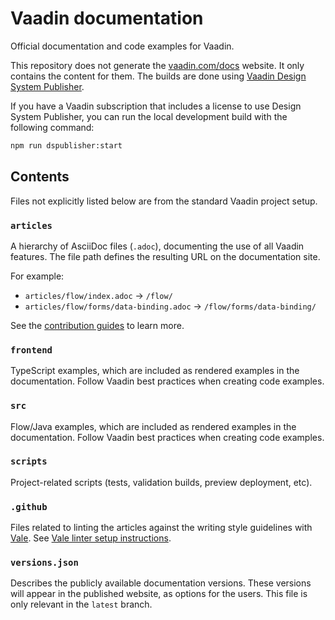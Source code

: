 # Vaadin documentation

Official documentation and code examples for Vaadin.

This repository does not generate the [vaadin.com/docs](https://vaadin.com/docs) website. It only contains the content for them. The builds are done using [Vaadin Design System Publisher](https://vaadin.com/design-system-publisher).

If you have a Vaadin subscription that includes a license to use Design System Publisher, you can run the local development build with the following command:

```sh
npm run dspublisher:start
```

## Contents

Files not explicitly listed below are from the standard Vaadin project setup.

### `articles`

A hierarchy of AsciiDoc files (`.adoc`), documenting the use of all Vaadin features. The file path defines the resulting URL on the documentation site.

For example:

- `articles/flow/index.adoc` → `/flow/`
- `articles/flow/forms/data-binding.adoc` → `/flow/forms/data-binding/`

See the [contribution guides](https://vaadin.com/docs/contributing/docs) to learn more.

### `frontend`

TypeScript examples, which are included as rendered examples in the documentation. Follow Vaadin best practices when creating code examples.

### `src`

Flow/Java examples, which are included as rendered examples in the documentation. Follow Vaadin best practices when creating code examples.

### `scripts`

Project-related scripts (tests, validation builds, preview deployment, etc).

### `.github`

Files related to linting the articles against the writing style guidelines with [Vale](https://docs.errata.ai/vale/about). See [Vale linter setup instructions](https://vaadin.com/docs/latest/contributing-docs/authoring/editing-tools/#vale).

### `versions.json`

Describes the publicly available documentation versions. These versions will appear in the published website, as options for the users. This file is only relevant in the `latest` branch.
